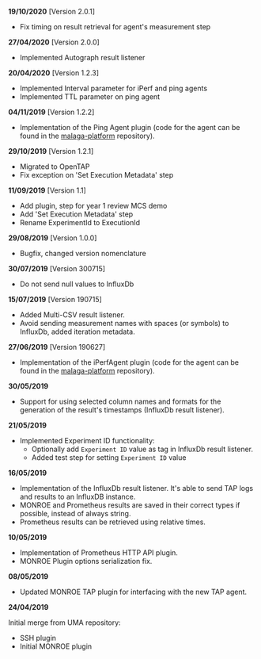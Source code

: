 **19/10/2020** [Version 2.0.1]

 - Fix timing on result retrieval for agent's measurement step

**27/04/2020** [Version 2.0.0]

 - Implemented Autograph result listener

**20/04/2020** [Version 1.2.3]

 - Implemented Interval parameter for iPerf and ping agents
 - Implemented TTL parameter on ping agent

**04/11/2019** [Version 1.2.2]

 - Implementation of the Ping Agent plugin (code for the agent can be found in the [malaga-platform](https://gitlab.fokus.fraunhofer.de/5genesis/malaga-platform) repository).

**29/10/2019** [Version 1.2.1]

 - Migrated to OpenTAP
 - Fix exception on 'Set Execution Metadata' step

**11/09/2019** [Version 1.1]

 - Add plugin, step for year 1 review MCS demo
 - Add 'Set Execution Metadata' step
 - Rename ExperimentId to ExecutionId

**29/08/2019** [Version 1.0.0]

 - Bugfix, changed version nomenclature

**30/07/2019** [Version 300715]

 - Do not send null values to InfluxDb

**15/07/2019** [Version 190715]

 - Added Multi-CSV result listener.
 - Avoid sending measurement names with spaces (or symbols) to InfluxDb, added iteration metadata.

**27/06/2019** [Version 190627]

 - Implementation of the iPerfAgent plugin (code for the agent can be found in the [malaga-platform](https://gitlab.fokus.fraunhofer.de/5genesis/malaga-platform) repository).

**30/05/2019**

 - Support for using selected column names and formats for the generation of the result's timestamps (InfluxDb result listener).

**21/05/2019**

 - Implemented Experiment ID functionality:
    - Optionally add `Experiment ID` value as tag in InfluxDb result listener.
    - Added test step for setting `Experiment ID` value

**16/05/2019**

 - Implementation of the InfluxDb result listener. It's able to send TAP logs and results to an InfluxDB instance.
 - MONROE and Prometheus results are saved in their correct types if possible, instead of always string.
 - Prometheus results can be retrieved using relative times.

**10/05/2019**

 - Implementation of Prometheus HTTP API plugin.
 - MONROE Plugin options serialization fix.

**08/05/2019**

 - Updated MONROE TAP plugin for interfacing with the new TAP agent. 

**24/04/2019**

Initial merge from UMA repository:
 - SSH plugin
 - Initial MONROE plugin
